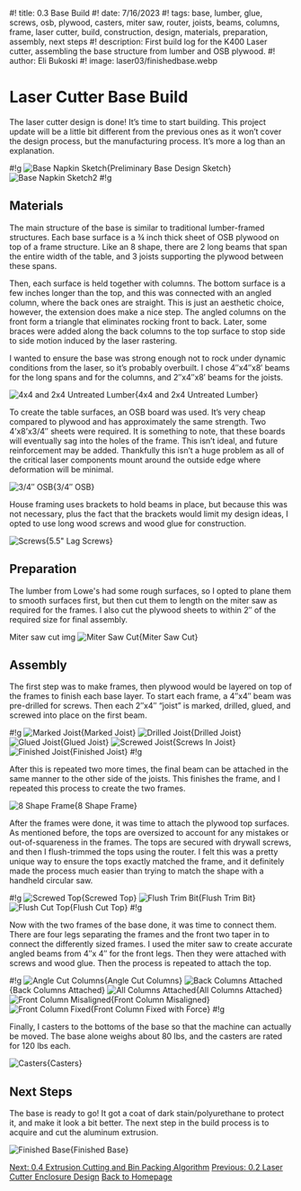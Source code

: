 #! title: 0.3 Base Build
#! date: 7/16/2023
#! tags: base, lumber, glue, screws, osb, plywood, casters, miter saw, router, joists, beams, columns, frame, laser cutter, build, construction, design, materials, preparation, assembly, next steps
#! description: First build log for the K400 Laser cutter, assembling the base structure from lumber and OSB plywood.
#! author: Eli Bukoski
#! image: laser03/finishedbase.webp

# Laser Cutter Base Build

The laser cutter design is done! It’s time to start building. This project update will be a little bit different from the previous ones as it won’t cover the design process, but the manufacturing process. It’s more a log than an explanation.

#!g
![Base Napkin Sketch](/laser03/laserbasedesign1.webp){Preliminary Base Design Sketch}
![Base Napkin Sketch2](/laser03/laserbasedesign2.webp)
#!g

## Materials

The main structure of the base is similar to traditional lumber-framed structures. Each base surface is a ¾ inch thick sheet of OSB plywood on top of a frame structure. Like an 8 shape, there are 2 long beams that span the entire width of the table, and 3 joists supporting the plywood between these spans.

Then, each surface is held together with columns. The bottom surface is a few inches longer than the top, and this was connected with an angled column, where the back ones are straight. This is just an aesthetic choice, however, the extension does make a nice step. The angled columns on the front form a triangle that eliminates rocking front to back. Later, some braces were added along the back columns to the top surface to stop side to side motion induced by the laser rastering.

I wanted to ensure the base was strong enough not to rock under dynamic conditions from the laser, so it’s probably overbuilt. I chose 4″x4″x8′ beams for the long spans and for the columns, and 2″x4″x8′ beams for the joists.

![4x4 and 2x4 Untreated Lumber](/laser03/roughlumber.webp){4x4 and 2x4 Untreated Lumber}

To create the table surfaces, an OSB board was used. It’s very cheap compared to plywood and has approximately the same strength. Two 4’x8’x3/4″ sheets were required. It is something to note, that these boards will eventually sag into the holes of the frame. This isn’t ideal, and future reinforcement may be added. Thankfully this isn’t a huge problem as all of the critical laser components mount around the outside edge where deformation will be minimal.

![3/4″ OSB](/laser03/osb.webp){3/4″ OSB}

House framing uses brackets to hold beams in place, but because this was not necessary, plus the fact that the brackets would limit my design ideas, I opted to use long wood screws and wood glue for construction.

![Screws](/laser03/woodscrew.webp){5.5" Lag Screws}

## Preparation

The lumber from Lowe's had some rough surfaces, so I opted to plane them to smooth surfaces first, but then cut them to length on the miter saw as required for the frames. I also cut the plywood sheets to within 2″ of the required size for final assembly.

Miter saw cut img
![Miter Saw Cut](/laser03/mitercut.webp){Miter Saw Cut}

## Assembly

The first step was to make frames, then plywood would be layered on top of the frames to finish each base layer. To start each frame, a 4″x4″ beam was pre-drilled for screws. Then each 2″x4″ “joist” is marked, drilled, glued, and screwed into place on the first beam.

#!g
![Marked Joist](/laser03/markedjoist.webp){Marked Joist}
![Drilled Joist](/laser03/drilledjoist.webp){Drilled Joist}
![Glued Joist](/laser03/gluedjoist.webp){Glued Joist}
![Screwed Joist](/laser03/screwsinjoist.webp){Screws In Joist}
![Finished Joist](/laser03/finishedjoist.webp){Finished Joist}
#!g

After this is repeated two more times, the final beam can be attached in the same manner to the other side of the joists. This finishes the frame, and I repeated this process to create the two frames.

![8 Shape Frame](/laser03/8frame.webp){8 Shape Frame}

After the frames were done, it was time to attach the plywood top surfaces. As mentioned before, the tops are oversized to account for any mistakes or out-of-squareness in the frames. The tops are secured with drywall screws, and then I flush-trimmed the tops using the router. I felt this was a pretty unique way to ensure the tops exactly matched the frame, and it definitely made the process much easier than trying to match the shape with a handheld circular saw.

#!g
![Screwed Top](/laser03/topsurfaceone.webp){Screwed Top}
![Flush Trim Bit](/laser03/flushtrimbit.webp){Flush Trim Bit}
![Flush Cut Top](/laser03/flushcuttop.webp){Flush Cut Top}
#!g

Now with the two frames of the base done, it was time to connect them. There are four legs separating the frames and the front two taper in to connect the differently sized frames. I used the miter saw to create accurate angled beams from 4″x 4″ for the front legs. Then they were attached with screws and wood glue. Then the process is repeated to attach the top.

#!g
![Angle Cut Columns](/laser03/angledbeams.webp){Angle Cut Columns}
![Back Columns Attached](/laser03/backbeams.webp){Back Columns Attached}
![All Columns Attached](/laser03/allbeams.webp){All Columns Attached}
![Front Column Misaligned](/laser03/beamalignmentissue.webp){Front Column Misaligned}
![Front Column Fixed](/laser03/fixedbeamalignment.webp){Front Column Fixed with Force}
#!g

Finally, I casters to the bottoms of the base so that the machine can actually be moved. The base alone weighs about 80 lbs, and the casters are rated for 120 lbs each.

![Casters](/laser03/caster.webp){Casters}

## Next Steps

The base is ready to go! It got a coat of dark stain/polyurethane to protect it, and make it look a bit better. The next step in the build process is to acquire and cut the aluminum extrusion.

![Finished Base](/laser03/stainedbase.webp){Finished Base}

[Next: 0.4 Extrusion Cutting and Bin Packing Algorithm](/K400-Updates/04-Extrusion-Cutting)
[Previous: 0.2 Laser Cutter Enclosure Design](/K400-Updates/02-Laser-Cutter-Enclosure)
[Back to Homepage](/k400-home)
